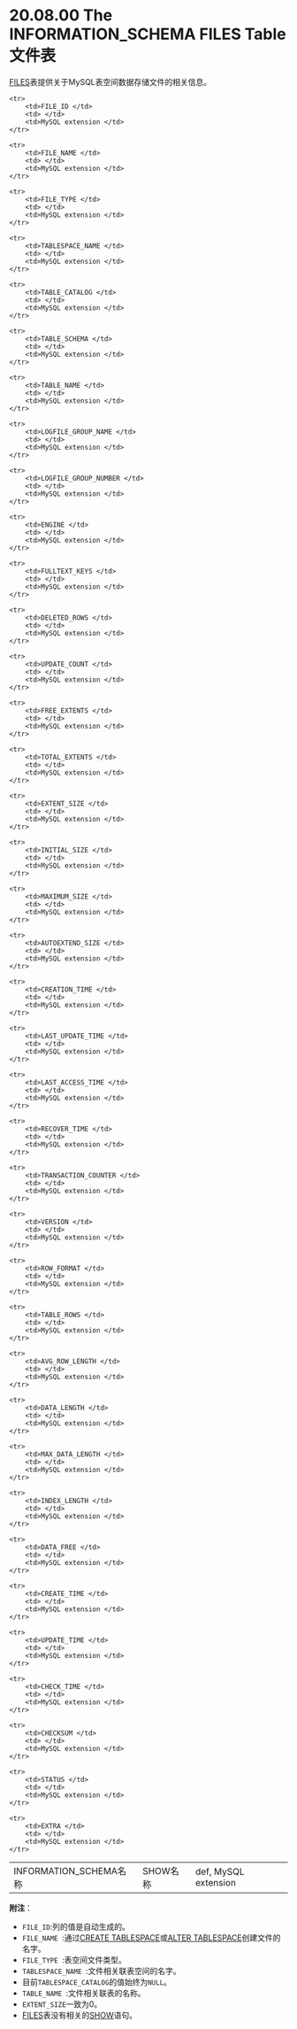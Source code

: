 # 20.08.00 The INFORMATION_SCHEMA FILES Table 文件表

[FILES](./20.08.00_The_INFORMATION_SCHEMA_FILES_Table.md)表提供关于MySQL表空间数据存储文件的相关信息。

<table>
    <tr>
        <td>INFORMATION_SCHEMA名称</td>
		<td>SHOW名称</td>
		<td>def, MySQL extension</td>
    </tr>   
 	    
	<tr>
        <td>FILE_ID </td>
		<td> </td>
		<td>MySQL extension </td>
    </tr>

	<tr>
        <td>FILE_NAME </td>
		<td> </td>
		<td>MySQL extension </td>
    </tr>

    <tr>
        <td>FILE_TYPE </td>
		<td> </td>
		<td>MySQL extension </td>
    </tr>

    <tr>
        <td>TABLESPACE_NAME </td>
		<td> </td>
		<td>MySQL extension </td>
    </tr>

    <tr>
        <td>TABLE_CATALOG </td>
		<td> </td>
		<td>MySQL extension </td>
    </tr>

	<tr>
        <td>TABLE_SCHEMA </td>
		<td> </td>
		<td>MySQL extension </td>
    </tr>

	<tr>
        <td>TABLE_NAME </td>
		<td> </td>
		<td>MySQL extension </td>
    </tr>

	<tr>
        <td>LOGFILE_GROUP_NAME </td>
		<td> </td>
		<td>MySQL extension </td>
    </tr>

	<tr>
        <td>LOGFILE_GROUP_NUMBER </td>
		<td> </td>
		<td>MySQL extension </td>
    </tr>

	<tr>
        <td>ENGINE </td>
		<td> </td>
		<td>MySQL extension </td>
    </tr>

	<tr>
        <td>FULLTEXT_KEYS </td>
		<td> </td>
		<td>MySQL extension </td>
    </tr>

	<tr>
        <td>DELETED_ROWS </td>
		<td> </td>
		<td>MySQL extension </td>
    </tr>

	<tr>
        <td>UPDATE_COUNT </td>
		<td> </td>
		<td>MySQL extension </td>
    </tr>

	<tr>
        <td>FREE_EXTENTS </td>
		<td> </td>
		<td>MySQL extension </td>
    </tr>

	<tr>
        <td>TOTAL_EXTENTS </td>
		<td> </td>
		<td>MySQL extension </td>
    </tr>

	<tr>
        <td>EXTENT_SIZE </td>
		<td> </td>
		<td>MySQL extension </td>
    </tr>

	<tr>
        <td>INITIAL_SIZE </td>
		<td> </td>
		<td>MySQL extension </td>
    </tr>

	<tr>
        <td>MAXIMUM_SIZE </td>
		<td> </td>
		<td>MySQL extension </td>
    </tr>

	<tr>
        <td>AUTOEXTEND_SIZE </td>
		<td> </td>
		<td>MySQL extension </td>
    </tr>

	<tr>
        <td>CREATION_TIME </td>
		<td> </td>
		<td>MySQL extension </td>
    </tr>

	<tr>
        <td>LAST_UPDATE_TIME </td>
		<td> </td>
		<td>MySQL extension </td>
    </tr>

	<tr>
        <td>LAST_ACCESS_TIME </td>
		<td> </td>
		<td>MySQL extension </td>
    </tr>

	<tr>
        <td>RECOVER_TIME </td>
		<td> </td>
		<td>MySQL extension </td>
    </tr>

	<tr>
        <td>TRANSACTION_COUNTER </td>
		<td> </td>
		<td>MySQL extension </td>
    </tr>

	<tr>
        <td>VERSION </td>
		<td> </td>
		<td>MySQL extension </td>
    </tr>

	<tr>
        <td>ROW_FORMAT </td>
		<td> </td>
		<td>MySQL extension </td>
    </tr>

	<tr>
        <td>TABLE_ROWS </td>
		<td> </td>
		<td>MySQL extension </td>
    </tr>

	<tr>
        <td>AVG_ROW_LENGTH </td>
		<td> </td>
		<td>MySQL extension </td>
    </tr>

	<tr>
        <td>DATA_LENGTH </td>
		<td> </td>
		<td>MySQL extension </td>
    </tr>

	<tr>
        <td>MAX_DATA_LENGTH </td>
		<td> </td>
		<td>MySQL extension </td>
    </tr>

	<tr>
        <td>INDEX_LENGTH </td>
		<td> </td>
		<td>MySQL extension </td>
    </tr>

	<tr>
        <td>DATA_FREE </td>
		<td> </td>
		<td>MySQL extension </td>
    </tr>

	<tr>
        <td>CREATE_TIME </td>
		<td> </td>
		<td>MySQL extension </td>
    </tr>

	<tr>
        <td>UPDATE_TIME </td>
		<td> </td>
		<td>MySQL extension </td>
    </tr>

	<tr>
        <td>CHECK_TIME </td>
		<td> </td>
		<td>MySQL extension </td>
    </tr>

	<tr>
        <td>CHECKSUM </td>
		<td> </td>
		<td>MySQL extension </td>
    </tr>

	<tr>
        <td>STATUS </td>
		<td> </td>
		<td>MySQL extension </td>
    </tr>

	<tr>
        <td>EXTRA </td>
		<td> </td>
		<td>MySQL extension </td>
    </tr>
</table>

**附注**：

- `FILE_ID`:列的值是自动生成的。
- `FILE_NAME `:通过[CREATE TABLESPACE](../Chapter_13/13.01.18_CREATE_TABLESPACE_Syntax.md)或[ALTER TABLESPACE](../Chapter_13/13.01.08_ALTER_TABLESPACE_Syntax.md)创建文件的名字。
- `FILE_TYPE `:表空间文件类型。
- `TABLESPACE_NAME `:文件相关联表空间的名字。
- 目前`TABLESPACE_CATALOG`的值始终为`NULL`。
- `TABLE_NAME `:文件相关联表的名称。
- `EXTENT_SIZE`一致为0。
- [FILES](20.08.00_The_INFORMATION_SCHEMA_FILES_Table.md)表没有相关的[SHOW](../Chapter_13/13.07.05_SHOW_Syntax.md)语句。